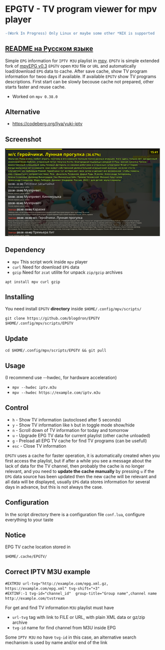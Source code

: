 # EPGTV - TV program viewer for mpv player

```diff
-(Work In Progress) Only Linux or maybe some other *NIX is supported
```

## [README на Русском языке](README.RU.md)

Simple `EPG` information for `IPTV M3U` playlist in [mpv](https://mpv.io).
`EPGTV` is simple extended fork of [mpvEPG v0.3](https://github.com/dafyk/mpvEPG)
`EPGTV` open `M3U` file or `URL` and automatically load/download `EPG` data to cache.
After save cache, show TV program information for twoo days if available.
If available `EPGTV` show TV programs descriptions. First start can be slowly
becouse cache not prepared, other starts faster and reuse cache.

  * Worked on `mpv 0.38.0`

## Alternative

* https://codeberg.org/liya/yuki-iptv

## Screenshot

![screenshot](.screenshot/screenshot.png)


## Dependency

 * `mpv`  This script work inside `mpv` player
 * `curl` Need for download `EPG` data
 * `gzip` Need for `zcat` utilite for unpack `zip/gzip` archives

```
apt install mpv curl gzip
```

## Installing

You need install `EPGTV` **directory** inside `$HOME/.config/mpv/scripts/`

```
git clone https://github.com/blogdron/EPGTV  $HOME/.config/mpv/scripts/EPGTV
```

## Update

```
cd $HOME/.config/mpv/scripts/EPGTV && git pull
```

## Usage
(I recommend use --hwdec, for hardware acceleration)

 * `mpv --hwdec iptv.m3u`
 * `mpv --hwdec https://example.com/iptv.m3u`

## Control

 * `h` -  Show TV information (autoclosed after 5 seconds)
 * `y` -  Show TV information like `h` but in toggle mode show/hide
 * `n` -  Scroll down of TV information for today and tomorrow
 * `u` -  Upgrade EPG TV data for current playlist (other cache unloaded)
 * `g` -  Preload all EPG TV cache for find TV programs (can be usefull)
 * `esc` - Close TV information

`EPGTV` uses a cache for faster operation, it is automatically created
when you first access the playlist, but if after a while you see a message
about the lack of data for the TV channel, then probably the cache is no longer relevant, and
you need to **update the cache manually** by pressing `u` if the `EPG` data source has been updated
then the new cache will be relevant and all data will be displayed, usually `EPG` data stores
information for several days in advance, but this is not always the case.


## Configuration

In the script directory there is a configuration file `conf.lua`, configure everything to your taste

## Notice

EPG TV cache location stored in

```
$HOME/.cache/EPGTV/
```

## Correct IPTV M3U example

```
#EXTM3U url-tvg="http://example.com/epg.xml.gz, https://example.com/epg.xml" tvg-shift="+3"
#EXTINF:-1 tvg-id="channel_id"  group-title="Group name",channel name
http://example.com/tvstream
```

For get and find TV information `M3U` playlist must have

* `url-tvg` tag with link to FILE or URL, with plain XML data or gz/zip archive
* `tvg-id` name for find channel from M3U inside EPG

Some `IPTV M3U` no have `tvg-id` in this case, an alternative search mechanism
is used by name and/or end of the link
